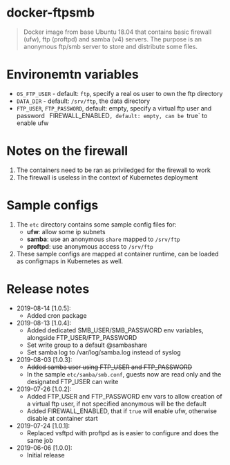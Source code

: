 # docker-ftpsmb
> Docker image from base Ubuntu 18.04 that contains basic firewall (ufw), ftp (proftpd) and samba (v4) servers.
> The purpose is an anonymous ftp/smb server to store and distribute some files.

# Environemtn variables
- `OS_FTP_USER` - default: `ftp`, specify a real os user to own the ftp directory
- `DATA_DIR` - default: `/srv/ftp`, the data directory
- `FTP_USER`, `FTP_PASSWORD`, default: empty, specify a virtual ftp user and password
` `FIREWALL_ENABLED`, default: empty, can be `true` to enable ufw

# Notes on the firewall
1. The containers need to be ran as priviledged for the firewall to work
2. The firewall is useless in the context of Kubernetes deployment

# Sample configs
1. The `etc` directory contains some sample config files for:
    - **ufw**: allow some ip subnets
    - **samba**: use an anonymous `share` mapped to `/srv/ftp`
    - **proftpd**: use anonymous access to `/srv/ftp`
2. These sample configs are mapped at container runtime, can be loaded as configmaps in Kubernetes as well.

# Release notes
- 2019-08-14 [1.0.5]:
    - Added cron package
- 2019-08-13 [1.0.4]:
    - Added dedicated SMB_USER/SMB_PASSWORD env variables, alongside FTP_USER/FTP_PASSWORD
    - Set write group to a default @sambashare
    - Set samba log to /var/log/samba.log instead of syslog
- 2019-08-03 [1.0.3]:
    - ~~Added samba user using FTP_USER and FTP_PASSWORD~~
    - In the sample `etc/samba/smb.conf`, guests now are read only and the designated FTP_USER can write
- 2019-07-26 [1.0.2]:
    - Added FTP_USER and FTP_PASSWORD env vars to allow creation of a virtual ftp user, if not specified anonymous will be the default
    - Added FIREWALL_ENABLED, that if `true` will enable ufw, otherwise disable at container start
- 2019-07-24 [1.0.1]:
    - Replaced vsftpd with proftpd as is easier to configure and does the same job
- 2019-06-06 [1.0.0]:
    - Initial release
